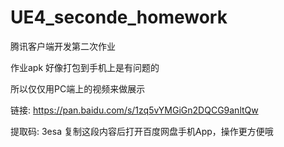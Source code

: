 # UE4_seconde_homework
腾讯客户端开发第二次作业

作业apk 好像打包到手机上是有问题的

所以仅仅用PC端上的视频来做展示

链接: https://pan.baidu.com/s/1zq5vYMGiGn2DQCG9anltQw 

提取码: 3esa 复制这段内容后打开百度网盘手机App，操作更方便哦
